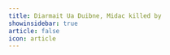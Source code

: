 ```yaml
---
title: Diarmait Ua Duibne, Midac killed by 
showinsidebar: true 
article: false 
icon: article 
---
```

